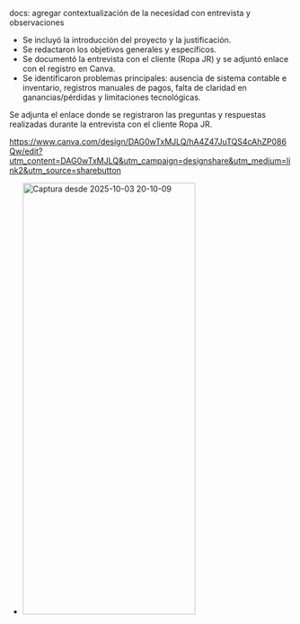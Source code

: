 docs: agregar contextualización de la necesidad con entrevista y observaciones

- Se incluyó la introducción del proyecto y la justificación.
- Se redactaron los objetivos generales y específicos.
- Se documentó la entrevista con el cliente (Ropa JR) y se adjuntó enlace con el registro en Canva.
- Se identificaron problemas principales: ausencia de sistema contable e inventario, registros manuales de pagos, falta de claridad en ganancias/pérdidas y limitaciones tecnológicas.

Se adjunta el enlace donde se registraron las preguntas y respuestas realizadas durante la entrevista con el cliente Ropa JR.

https://www.canva.com/design/DAG0wTxMJLQ/hA4Z47JuTQS4cAhZP086Qw/edit?utm_content=DAG0wTxMJLQ&utm_campaign=designshare&utm_medium=link2&utm_source=sharebutton

- <img width="307" height="768" alt="Captura desde 2025-10-03 20-10-09" src="https://github.com/user-attachments/assets/4949ba83-f427-4036-945a-4f5107011c52" />
